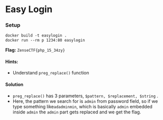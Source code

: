 # Easy Login

### Setup

```dockerfile
docker build -t easylogin .
docker run --rm p 1234:80 easylogin
```

**Flag:** `ZenseCTF{php_15_34zy}`

#### Hints:

- Understand `preg_replace()` function

#### Solution

- `preg_replace()` has 3 parameters, `$pattern, $replacement, $string` .
- Here, the pattern we search for is `admin` from password field, so if we type something like`adadminmin`, which is basically `admin` embedded inside `admin` the `admin` part gets replaced and we get the flag. 
